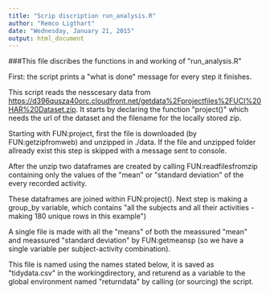 ```yaml
---
title: "Scrip discription run_analysis.R"
author: "Remco Ligthart"
date: "Wednesday, January 21, 2015"
output: html_document
---
```




###This file discribes the functions in and working of "run_analysis.R"

First: the script prints a "what is done" message for every step it finishes.

This script reads the nesscesary data from https://d396qusza40orc.cloudfront.net/getdata%2Fprojectfiles%2FUCI%20HAR%20Dataset.zip. It starts by declaring the function "project()" which needs the url of the dataset and the filename for the locally stored zip.

Starting with FUN:project, first the file is downloaded (by FUN:getzipfromweb) and unzipped in ./data. If the file and unzipped folder allready exist this step is skipped with a message sent to console.

After the unzip two dataframes are created by calling FUN:readfilesfromzip containing only the values of the "mean" or "standard deviation" of the every recorded activity.

These dataframes are joined within FUN:project(). Next step is making a group_by variable, which contains "all the subjects and all their activities - making 180 unique rows in this example")

A single file is made with all the "means" of both the meassured "mean" and meassured "standard deviation" by FUN:getmeansp (so we have a single variable per subject-activity combination). 

This file is named using the names stated below, it is saved as "tidydata.csv" in the workingdirectory, and returend as a variable to the global environment named "returndata" by calling (or sourcing) the script.

